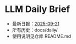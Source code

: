 # LLM Daily Brief

- 最新日报：[2025-09-21](./daily/2025-09-21.md)
- 所有历史：docs/daily/
- 使用说明见仓库 README.md
